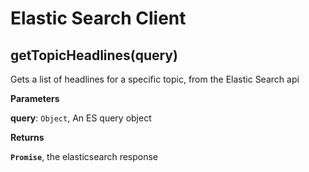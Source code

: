 # Elastic Search Client
## getTopicHeadlines(query)

Gets a list of headlines for a specific topic, from the Elastic Search api

**Parameters**

**query**: `Object`, An ES query object

**Returns**

**`Promise`**, the elasticsearch response
